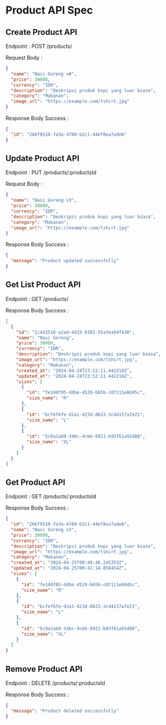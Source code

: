 # Product API Spec

## Create Product API

Endpoint : POST /products/


Request Body :

```json
{
  "name": "Nasi Goreng v#",
  "price": 30000,
  "currency": "IDR",
  "description": "Deskripsi produk kopi yang luar biasa",
  "category": "Makanan",
  "image_url": "https://example.com/tshirt.jpg"
}
```

Response Body Success :

```json
{
  "id": "2b6f9510-fa3e-4780-b2c1-44ef8ea7ade6"
}
```


## Update Product API

Endpoint : PUT /products/:productsId

Request Body :

```json
{
  "name": "Nasi Goreng v3",
  "price": 30000,
  "currency": "IDR",
  "description": "Deskripsi produk kopi yang luar biasa",
  "category": "Makanan",
  "image_url": "https://example.com/tshirt.jpg"
}
```

Response Body Success :

```json
{
  "message": "Product updated successfully"
}
```

## Get List Product API

Endpoint : GET /products/


Response Body Success :

```json
[
  {
    "id": "1c442516-a2ad-4415-8382-55a3ea54f438",
    "name": "Nasi Goreng",
    "price": 30000,
    "currency": "IDR",
    "description": "Deskripsi produk kopi yang luar biasa",
    "image_url": "https://example.com/tshirt.jpg",
    "category": "Makanan",
    "created_at": "2024-04-24T23:52:11.442218Z",
    "updated_at": "2024-04-24T23:52:11.442218Z",
    "sizes": [
      {
        "id": "fe140f05-ddbe-4529-b65b-c07111e0d45c",
        "size_name": "R"
      },
      {
        "id": "bcfef6fe-d2a1-423d-8623-3cd4157a7e21",
        "size_name": "L"
      },
      {
        "id": "5c8a1a69-346c-4cb6-8921-b93f61a92d88",
        "size_name": "XL"
      }
    ]
  }
]
```


## Get Product API

Endpoint : GET /products/:productsId

Response Body Success :

```json 
{
  "id": "2b6f9510-fa3e-4780-b2c1-44ef8ea7ade6",
  "name": "Nasi Goreng v3",
  "price": 30000,
  "currency": "IDR",
  "description": "Deskripsi produk kopi yang luar biasa",
  "image_url": "https://example.com/tshirt.jpg",
  "category": "Makanan",
  "created_at": "2024-04-25T00:40:48.245353Z",
  "updated_at": "2024-04-25T00:41:14.858454Z",
  "sizes": [
    {
      "id": "fe140f05-ddbe-4529-b65b-c07111e0d45c",
      "size_name": "R"
    },
    {
      "id": "bcfef6fe-d2a1-423d-8623-3cd4157a7e21",
      "size_name": "L"
    },
    {
      "id": "5c8a1a69-346c-4cb6-8921-b93f61a92d88",
      "size_name": "XL"
    }
  ]
}
```


## Remove Product API

Endpoint : DELETE /products/:productsId

Response Body Success :

```json
{
  "message": "Product deleted successfully"
}
```
